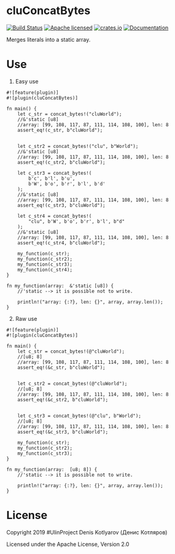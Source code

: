 # cluConcatBytes

[![Build Status](https://travis-ci.org/clucompany/cluConcatBytes.svg?branch=master)](https://travis-ci.org/clucompany/cluConcatBytes)
[![Apache licensed](https://img.shields.io/badge/license-Apache%202.0-blue.svg)](./LICENSE)
[![crates.io](http://meritbadge.herokuapp.com/cluConcatBytes)](https://crates.io/crates/cluConcatBytes)
[![Documentation](https://docs.rs/cluConcatBytes/badge.svg)](https://docs.rs/cluConcatBytes)

Merges literals into a static array.


# Use

1. Easy use

```
#![feature(plugin)]
#![plugin(cluConcatBytes)]

fn main() {
	let c_str = concat_bytes!("cluWorld");
	//&'static [u8]
	//array: [99, 108, 117, 87, 111, 114, 108, 100], len: 8
	assert_eq!(c_str, b"cluWorld");
	
	
	let c_str2 = concat_bytes!("clu", b"World");
	//&'static [u8]
	//array: [99, 108, 117, 87, 111, 114, 108, 100], len: 8
	assert_eq!(c_str2, b"cluWorld");
	
	let c_str3 = concat_bytes!(
		b'c', b'l', b'u',
		b'W', b'o', b'r', b'l', b'd'
	);
	//&'static [u8]
	//array: [99, 108, 117, 87, 111, 114, 108, 100], len: 8
	assert_eq!(c_str3, b"cluWorld");
	
	let c_str4 = concat_bytes!(
		"clu", b'W', b'o', b'r', b'l', b"d"
	);
	//&'static [u8]
	//array: [99, 108, 117, 87, 111, 114, 108, 100], len: 8
	assert_eq!(c_str4, b"cluWorld");
	
	my_function(c_str);
	my_function(c_str2);
	my_function(c_str3);
	my_function(c_str4);
}

fn my_function(array:  &'static [u8]) {
	//'static --> it is possible not to write.
	
	println!("array: {:?}, len: {}", array, array.len());
}
```

2. Raw use

```
#![feature(plugin)]
#![plugin(cluConcatBytes)]

fn main() {
	let c_str = concat_bytes!(@"cluWorld");
	//[u8; 8]
	//array: [99, 108, 117, 87, 111, 114, 108, 100], len: 8
	assert_eq!(&c_str, b"cluWorld");
	
	
	let c_str2 = concat_bytes!(@"cluWorld");
	//[u8; 8]
	//array: [99, 108, 117, 87, 111, 114, 108, 100], len: 8
	assert_eq!(&c_str2, b"cluWorld");
	
	
	let c_str3 = concat_bytes!(@"clu", b"World");
	//[u8; 8]
	//array: [99, 108, 117, 87, 111, 114, 108, 100], len: 8
	assert_eq!(&c_str3, b"cluWorld");
	
	my_function(c_str);
	my_function(c_str2);
	my_function(c_str3);
}

fn my_function(array:  [u8; 8]) {
	//'static --> it is possible not to write.
	
	println!("array: {:?}, len: {}", array, array.len());
}
```

# License

Copyright 2019 #UlinProject Denis Kotlyarov (Денис Котляров)

Licensed under the Apache License, Version 2.0
